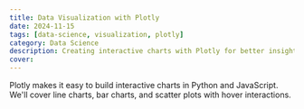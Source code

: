 ```yaml
---
title: Data Visualization with Plotly
date: 2024-11-15
tags: [data-science, visualization, plotly]
category: Data Science
description: Creating interactive charts with Plotly for better insights and presentations.
cover: 
---
```


Plotly makes it easy to build interactive charts in Python and JavaScript. We'll cover line charts, bar charts, and scatter plots with hover interactions.


